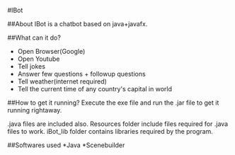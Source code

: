 #IBot

##About
IBot is a chatbot based on java+javafx.

##What can it do?
* Open Browser(Google)
* Open Youtube
* Tell jokes
* Answer few questions + followup questions
* Tell weather(internet required)
* Tell the current time of any country's capital in world

##How to get it running?
Execute the exe file and run the .jar file to get it running rightaway.

.java files are included also. Resources folder include files required for .java files to work.
iBot_lib folder contains libraries required by the program.

##Softwares used
*Java
*Scenebuilder